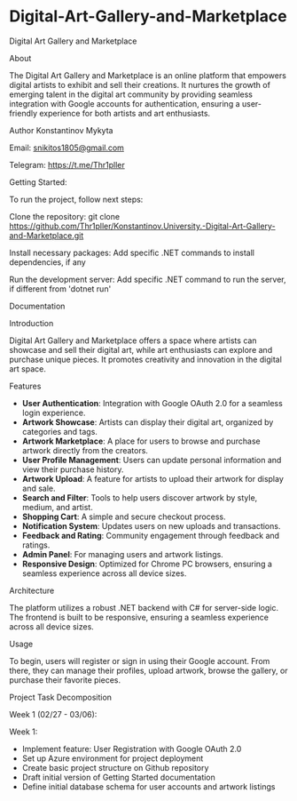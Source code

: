 # Digital-Art-Gallery-and-Marketplace

Digital Art Gallery and Marketplace

About

The Digital Art Gallery and Marketplace is an online platform that empowers digital artists to exhibit and sell their creations. It nurtures the growth of emerging talent in the digital art community by providing seamless integration with Google accounts for authentication, ensuring a user-friendly experience for both artists and art enthusiasts.

Author
Konstantinov Mykyta

Email: snikitos1805@gmail.com

Telegram: https://t.me/Thr1pller

Getting Started:

To run the project, follow next steps:

Clone the repository: git clone https://github.com/Thr1pller/Konstantinov.University.-Digital-Art-Gallery-and-Marketplace.git

Install necessary packages: Add specific .NET commands to install dependencies, if any

Run the development server: Add specific .NET command to run the server, if different from 'dotnet run'

Documentation

Introduction

Digital Art Gallery and Marketplace offers a space where artists can showcase and sell their digital art, while art enthusiasts can explore and purchase unique pieces. It promotes creativity and innovation in the digital art space.

Features
- **User Authentication**: Integration with Google OAuth 2.0 for a seamless login experience.
- **Artwork Showcase**: Artists can display their digital art, organized by categories and tags.
- **Artwork Marketplace**: A place for users to browse and purchase artwork directly from the creators.
- **User Profile Management**: Users can update personal information and view their purchase history.
- **Artwork Upload**: A feature for artists to upload their artwork for display and sale.
- **Search and Filter**: Tools to help users discover artwork by style, medium, and artist.
- **Shopping Cart**: A simple and secure checkout process.
- **Notification System**: Updates users on new uploads and transactions.
- **Feedback and Rating**: Community engagement through feedback and ratings.
- **Admin Panel**: For managing users and artwork listings.
- **Responsive Design**: Optimized for Chrome PC browsers, ensuring a seamless experience across all device sizes.

Architecture

The platform utilizes a robust .NET backend with C# for server-side logic. The frontend is built to be responsive, ensuring a seamless experience across all device sizes.

Usage

To begin, users will register or sign in using their Google account. From there, they can manage their profiles, upload artwork, browse the gallery, or purchase their favorite pieces.

Project Task Decomposition

Week 1 (02/27 - 03/06):

Week 1:
  - Implement feature: User Registration with Google OAuth 2.0
  - Set up Azure environment for project deployment
  - Create basic project structure on Github repository
  - Draft initial version of Getting Started documentation
  - Define initial database schema for user accounts and artwork listings
